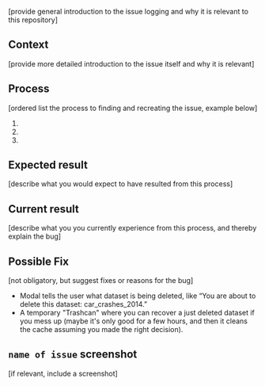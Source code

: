 [provide general introduction to the issue logging and why it is relevant to this repository]

## Context

[provide more detailed introduction to the issue itself and why it is relevant]

## Process

[ordered list the process to finding and recreating the issue, example below]

1. 
2.
3.

## Expected result

[describe what you would expect to have resulted from this process]

## Current result

[describe what you you currently experience from this process, and thereby explain the bug]

## Possible Fix

[not obligatory, but suggest fixes or reasons for the bug]

* Modal tells the user what dataset is being deleted, like “You are about to delete this dataset: car_crashes_2014.”
* A temporary "Trashcan" where you can recover a just deleted dataset if you mess up (maybe it's only good for a few hours, and then it cleans the cache assuming you made the right decision).

## `name of issue` screenshot

[if relevant, include a screenshot]

